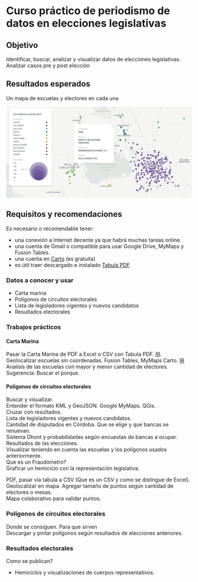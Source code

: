 # Curso práctico de periodismo de datos en elecciones legislativas
 
## Objetivo
Identificar, buscar, analizar y visualizar datos de elecciones legislativas.  
Analizar casos pre y post elección

## Resultados esperados

Un mapa de escuelas y electores en cada una

![Mapa OK carto](img/carto2-ok.png)


## Requisitos y recomendaciones
Es necesario o recomendable tener: 
 - una conexión a internet decente ya que habrá muchas tareas online.
 - una cuenta de Gmail o compatible para usar Google Drive, MyMaps y Fusion Tables.
 - una cuenta en [Carto](https://carto.com/) (es gratuita)
 - es útil traer descargado e instalado [Tabula PDF](http://tabula.technology/)
 
### Datos a conocer y usar
 - Carta marina
 - Polígonos de circuitos electorales
 - Lista de legisladores vigentes y nuevos candidatos
 - Resultados electorales

### Trabajos prácticos

#### Carta Marina
Pasar la Carta Marina de PDF a Excel o CSV con Tabula PDF. [IR](curso/carta-marina-Cordoba.md).   
Geolocalizar escuelas sin coordenadas. Fusion Tables, MyMaps Carto. [IR](curso/geolocalizar-csv.md)  
Analisis de las escuelas con mayor y menor cantidad de electores. Sugerencia: Buscar el porque.  
 
#### Polígonos de circuitos electorales
Buscar y visualizar.  
Entender el formato KML y GeoJSON. Google MyMaps. QGis.  
Cruzar con resultados.  
Lista de legisladores vigentes y nuevos candidatos.  
Cantidad de disputados en Córdoba. Que se elige y que bancas se renuevan.  
Sistema Dhont y probabilidades según encuestas de bancas a ocupar.  
Resultados de las elecciones.  
Visualizar teniendo en cuenta las escuelas y los polígonos usados anteriormente.  
Que es un Fraudómetro?  
Graficar un hemiciclo con la representación legislativa.  

 
PDF, pasar vía tabula a CSV (Que es un CSV y como se distingue de Excel).  
Geolocalizar en mapa. Agregar tamaño de puntos según cantidad de electores o mesas.  
Mapa colaborativo para validar puntos.  
 
### Polígonos de circuitos electorales
Donde se consiguen. Para que sirven  
Descargar y pintar polígonos según resultados de elecciones anteriores.  
 
### Resultados electorales
Como se publican?  
 - Hemiciclos y visualizaciones de cuerpos representativos.
 
 
